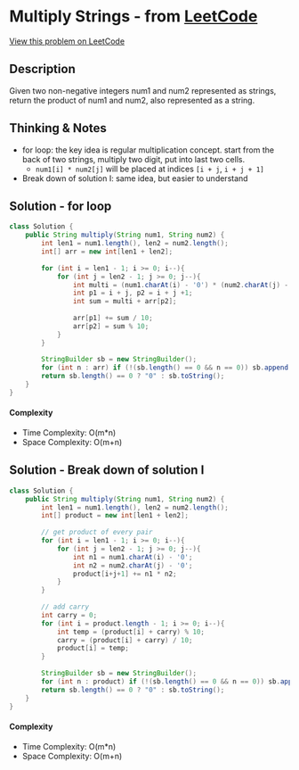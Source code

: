 # Multiply Strings - from [LeetCode](https://leetcode.com)
[View this problem on LeetCode](https://leetcode.com/problems/multiply-strings/)

## Description
Given two non-negative integers num1 and num2 represented as strings, return the product of num1 and num2, also represented as a string.

## Thinking & Notes
* for loop: the key idea is regular multiplication concept. start from the back of two strings, multiply two digit, put into last two cells.
  - `num1[i] * num2[j]` will be placed at indices `[i + j`, `i + j + 1]`
* Break down of solution I: same idea, but easier to understand

## Solution - for loop
```java
class Solution {
    public String multiply(String num1, String num2) {
        int len1 = num1.length(), len2 = num2.length();
        int[] arr = new int[len1 + len2];
        
        for (int i = len1 - 1; i >= 0; i--){
            for (int j = len2 - 1; j >= 0; j--){
                int multi = (num1.charAt(i) - '0') * (num2.charAt(j) - '0');
                int p1 = i + j, p2 = i + j +1;
                int sum = multi + arr[p2];
                
                arr[p1] += sum / 10;
                arr[p2] = sum % 10;
            }
        }
        
        StringBuilder sb = new StringBuilder();
        for (int n : arr) if (!(sb.length() == 0 && n == 0)) sb.append(n+"");
        return sb.length() == 0 ? "0" : sb.toString();
    }
}
```
#### Complexity
* Time Complexity: O(m*n)
* Space Complexity: O(m+n)

## Solution - Break down of solution I
```java
class Solution {
    public String multiply(String num1, String num2) {
        int len1 = num1.length(), len2 = num2.length();
        int[] product = new int[len1 + len2];
        
        // get product of every pair
        for (int i = len1 - 1; i >= 0; i--){
            for (int j = len2 - 1; j >= 0; j--){
                int n1 = num1.charAt(i) - '0';
                int n2 = num2.charAt(j) - '0';
                product[i+j+1] += n1 * n2;
            }
        }
        
        // add carry
        int carry = 0;
        for (int i = product.length - 1; i >= 0; i--){
            int temp = (product[i] + carry) % 10;
            carry = (product[i] + carry) / 10;
            product[i] = temp;
        }
        
        StringBuilder sb = new StringBuilder();
        for (int n : product) if (!(sb.length() == 0 && n == 0)) sb.append(n);
        return sb.length() == 0 ? "0" : sb.toString();
    }
}
```
#### Complexity
* Time Complexity: O(m*n)
* Space Complexity: O(m+n)
